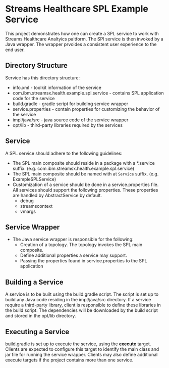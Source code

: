 # Streams Healthcare SPL Example Service

This project demonstrates how one can create a SPL service to work with Streams Healthcare Analtyics paltform.  The SPl service is then invoked by a Java wrapper.  The wrapper prvoides a consistent user experience to the end user.

## Directory Structure

Service has this directory structure:

* info.xml - toolkit information of the service
* com.ibm.streamsx.health.example.spl.service - contains SPL application code for the service
* build.gradle - gradle script for building service wrapper
* service.properties - contain properties for customizing the behavior of the service
* impl/java/src - java source code of the service wrapper
* opt/lib - third-party libraries required by the services

## Service

A SPL service should adhere to the following guidelines:

* The SPL main composite should reside in a package with a *.service suffix. (e.g. com.ibm.streamsx.health.example.spl.service)
* The SPL main composite should be named with at `Service` suffix. (e.g. ExampleSPLService)
* Customization of a service should be done in a service.properties file.  All services should support the following properties.  These properties are handled by AbstractService by default.
    * debug
    * streamscontext
    * vmargs
    
## Service Wrapper   

* The Java service wrapper is responsible for the following:
    * Creation of a topology.  The topology invokes the SPL main composite.
    * Define additional properties a service may support.
    * Passing the properties found in service.properties to the SPL application
        
## Building a Service

A service is to be built using the build.gradle script.  The script is set up to build any Java code residing in the impl/java/src directory.
If a service require a third-party library, client is responsible to define these libraries in the build script.  The dependencies will be downloaded
by the build script and  stored in the opt/lib directory.  

## Executing a Service

build.gradle is set up to execute the service, using the **execute** target.  
Clients are expected to configure this target to identify the main class and jar file for running the service wrapper.
Clients may also define additional execute targets if the project contains more than one service.
